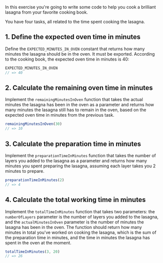 In this exercise you're going to write some code to help you cook a brilliant lasagna from your favorite cooking book.

You have four tasks, all related to the time spent cooking the lasagna.

## 1. Define the expected oven time in minutes

Define the `EXPECTED_MINUTES_IN_OVEN` constant that returns how many minutes the lasagna should be in the oven. It must be exported. According to the cooking book, the expected oven time in minutes is 40:

```javascript
EXPECTED_MINUTES_IN_OVEN
// => 40
```

## 2. Calculate the remaining oven time in minutes

Implement the `remainingMinutesInOven` function that takes the actual minutes the lasagna has been in the oven as a parameter and returns how many minutes the lasagna still has to remain in the oven, based on the expected oven time in minutes from the previous task.

```javascript
remainingMinutesInOven(30)
// => 10
```

## 3. Calculate the preparation time in minutes

Implement the `preparationTimeInMinutes` function that takes the number of layers you added to the lasagna as a parameter and returns how many minutes you spent preparing the lasagna, assuming each layer takes you 2 minutes to prepare.

```javascript
preparationTimeInMinutes(2)
// => 4
```

## 4. Calculate the total working time in minutes

Implement the `totalTimeInMinutes` function that takes two parameters: the `numberOfLayers` parameter is the number of layers you added to the lasagna, and the `actualMinutesInOven` parameter is the number of minutes the lasagna has been in the oven. The function should return how many minutes in total you've worked on cooking the lasagna, which is the sum of the preparation time in minutes, and the time in minutes the lasagna has spent in the oven at the moment.

```javascript
totalTimeInMinutes(3, 20)
// => 26
```
